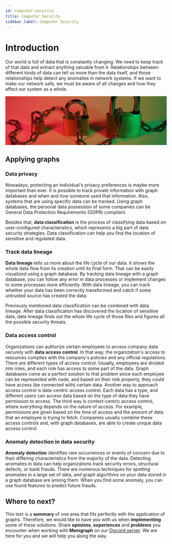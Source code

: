 ```yaml
---
id: computer-security
title: Computer Security
sidebar_label: Computer Security
---
```


# Introduction

Our world is full of data that is constantly changing. We need to keep track of
that data and extract anything valuable from it. Relationships between different
kinds of data can tell us more than the data itself, and those relationships
help detect any anomalies in network systems. If we want to make our network
safe, we must be aware of all changes and how they affect our system as a whole.

![memgraph-graph-algorithm-applications-computer-security](../data/applications/memgraph-graph-algorithm-applications-computer-security.png)

## Applying graphs

### Data privacy

Nowadays, protecting an individual's privacy preferences is maybe more important
than ever. It is possible to track private information with graph databases and
when and how someone used that information. Also, systems that are using
specific data can be tracked. Using graph databases, the personal data
possession of some companies can be General Data Protection Requirements (GDPR)
compliant.

Besides that, **data classification** is the process of classifying data based on
user-configured characteristics, which represents a big part of data security
strategies. Data classification can help you find the location of sensitive and
regulated data.

### Track data lineage

**Data lineage** tells us more about the life cycle of our data. It shows the whole
data flow from its creation until its final form. That can be easily visualized
using a graph database. By tracking data lineage with a graph database, you can
follow any error in data processes or implement changes to some processes more
efficiently. With data lineage, you can track whether your data has been
correctly transformed and catch if some untrusted source has created the data. 

Previously mentioned data classification can be combined with data lineage.
After data classification has discovered the location of sensitive data, data
lineage finds out the whole life cycle of those files and figures all the
possible security threats.

### Data access control

Organizations can authorize certain employees to access company data securely
with **data access control**. In that way, the organization's access to resources
complies with the company's policies and any official regulations. There are
different types of access control. Usually, employees are divided into roles,
and each role has access to some part of the data. Graph databases come as a
perfect solution to that problem since each employee can be represented with
node, and based on their role property, they could have access (be connected
with) certain data. Another way to approach access control is data-centric
access control. Each data has a type, and different users can access data based
on the type of data they have permission to access. The third way is
context-centric access control, where everything depends on the nature of
access. For example, permissions are given based on the time of access and the
amount of data that an employee is trying to fetch. Companies usually combine
these access controls and, with graph databases, are able to create unique data
access control. 

### Anomaly detection in data security

**Anomaly detection** identifies rare occurrences or events of concern due to their
differing characteristics from the majority of the data. Detecting anomalies in
data can help organizations track security errors, structural defects, or bank
frauds. There are numerous techniques for spotting anomalies in a large set of
data, and graph algorithms on your data stored in a graph database are among
them. When you find some anomaly, you can use found features to predict future
frauds.

## Where to next?

This text is a **summary** of one area that fits perfectly with the application
of graphs. Therefore, we would like to have you with us when **implementing**
some of these solutions. Share **opinions**, **experiences** and **problems**
you encounter when working with **Memgraph** on our [Discord
server](https://discord.gg/memgraph). We are here for you and we will help you
along the way.